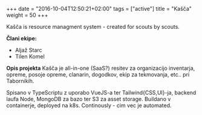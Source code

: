 +++
date = "2016-10-04T12:50:21+02:00"
tags = ["active"]
title = "Kašča"
weight = 50
+++

Kašča is resource managment system - created for scouts by scouts.

<!--more-->

**Člani ekipe:**

- Aljaž Starc 
- Tilen Komel

**Opis projekta**
Kašča je all-in-one (SaaS?) resitev za organizacijo inventarja, opreme, posoje opreme, clanarin, dogodkov, ekip za tekmovanja, etc.. pri Tabornikih.

Spisano v TypeScriptu z uporabo VueJS-a ter Tailwind{CSS,UI}-ja, backend laufa Node, MongoDB za bazo ter S3 za asset storage. Buildano v containerje, deployed na k8s. Continously - cim vec je automated.
